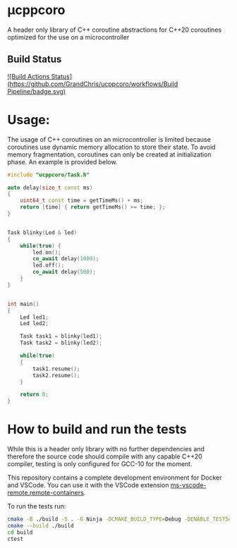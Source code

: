 

# µcppcoro
A header only library of C++ coroutine abstractions for C++20 coroutines optimized for the use on a microcontroller  

## Build Status
[![Build Actions Status](https://github.com/GrandChris/ucppcoro/workflows/Build Pipeline/badge.svg)](https://github.com/GrandChris/ucppcoro/actions)


# Usage:
The usage of C++ coroutines on an microcontroller is limited because coroutines use dynamic memory allocation to store their state. To avoid memory fragmentation, coroutines can only be 
created at initialization phase. An example is provided below.

``` C++
#include "ucppcoro/Task.h"

auto delay(size_t const ms) 
{
    uint64_t const time = getTimeMs() + ms;
    return [time] { return getTimeMs() >= time; };
}


Task blinky(Led & led) 
{
    while(true) {
        led.on();
        co_await delay(1000);
        led.off();
        co_await delay(500);
    }
}


int main()
{     
    Led led1;
    Led led2;

    Task task1 = blinky(led1); 
    Task task2 = blinky(led2); 

    while(true) 
    {
        task1.resume();
        task2.resume();
    }

    return 0; 
} 
```

# How to build and run the tests
While this is a header only library with no further dependencies and therefore the source code should compile with any capable C++20 compiler, testing is only configured for GCC-10 for the moment.  
  
This repository contains a complete development environment for Docker and VSCode. You can use it with the VSCode extension
[ms-vscode-remote.remote-containers](https://marketplace.visualstudio.com/items?itemName=ms-vscode-remote.remote-containers).  
  
To run the tests run:

```bash
cmake -B ./build -S . -G Ninja -DCMAKE_BUILD_TYPE=Debug -DENABLE_TESTS=TRUE
cmake --build ./build
cd build
ctest
```